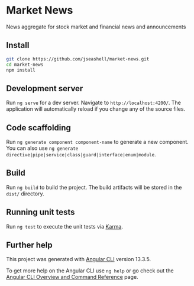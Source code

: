 # Market News

News aggregate for stock market and financial news and announcements

## Install

```sh
git clone https://github.com/jseashell/market-news.git
cd market-news
npm install
```

## Development server

Run `ng serve` for a dev server. Navigate to `http://localhost:4200/`. The application will automatically reload if you change any of the source files.

## Code scaffolding

Run `ng generate component component-name` to generate a new component. You can also use `ng generate directive|pipe|service|class|guard|interface|enum|module`.

## Build

Run `ng build` to build the project. The build artifacts will be stored in the `dist/` directory.

## Running unit tests

Run `ng test` to execute the unit tests via [Karma](https://karma-runner.github.io).

## Further help

This project was generated with [Angular CLI](https://github.com/angular/angular-cli) version 13.3.5.

To get more help on the Angular CLI use `ng help` or go check out the [Angular CLI Overview and Command Reference](https://angular.io/cli) page.
